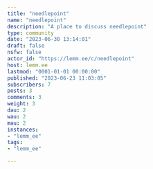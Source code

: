 ```yaml
---
title: "needlepoint" 
name: "needlepoint"
description: "A place to discuss needlepoint"
type: community
date: "2023-06-30 13:14:01"
draft: false
nsfw: false
actor_id: "https://lemm.ee/c/needlepoint"
host: lemm.ee
lastmod: "0001-01-01 00:00:00"
published: "2023-06-23 11:03:05"
subscribers: 7
posts: 3
comments: 3
weight: 3
dau: 2
wau: 2
mau: 2
instances:
- "lemm_ee"
tags: 
- "lemm_ee"

---
```


